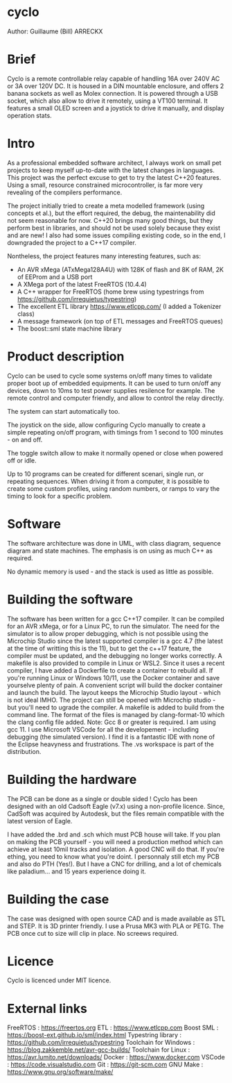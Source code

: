 # cyclo
Author: Guillaume (Bill) ARRECKX

Brief
=====
Cyclo is a remote controllable relay capable of handling 16A over 240V AC or 3A over 120V DC.
It is housed in a DIN mountable enclosure, and offers 2 banana sockets as well as Molex connection.
It is powered through a USB socket, which also allow to drive it remotely, using a VT100 terminal.
It features a small OLED screen and a joystick to drive it manually, and display operation stats.

Intro
=====
As a professional embedded software architect, I always work on small pet
projects to keep myself up-to-date with the latest changes in languages.
This project was the perfect excuse to get to try the latest C++20 features.
Using a small, resource constrained microcontroller, is far more very
revealing of the compilers performance. 

The project initially tried to create a meta modelled framework (using concepts et al.), but
the effort required, the debug, the maintenability did not seem reasonable for now. C++20 brings
many good things, but they perform best in libraries, and should not be used solely because they
exist and are new! I also had some issues compiling existing code, so in the end, I downgraded
the project to a C++17 compiler.

Nontheless, the project features many interesting features, such as:
 * An AVR xMega (ATxMega128A4U) with 128K of flash and 8K of RAM, 2K of EEProm and a USB port
 * A XMega port of the latest FreeRTOS (10.4.4)
 * A C++ wrapper for FreeRTOS (home brew using typestrings from https://github.com/irrequietus/typestring)
 * The excellent ETL library https://www.etlcpp.com/ (I added a Tokenizer class)
 * A message framework (on top of ETL messages and FreeRTOS queues)
 * The boost::sml state machine library

Product description
===================
Cyclo can be used to cycle some systems on/off many times to validate proper boot up of embedded
equipments. It can be used to turn on/off any devices, down to 10ms to test power supplies resilence for example.
The remote control and computer friendly, and allow to control the relay directly.

The system can start automatically too.

The joystick on the side, allow configuring Cyclo manually to create a simple repeating on/off program,
with timings from 1 second to 100 minutes - on and off.

The toggle switch allow to make it normally opened or close when powered off or idle.

Up to 10 programs can be created for different scenari, single run, or repeating sequences.
When driving it from a computer, it is possible to create some custom profiles,
using random numbers, or ramps to vary the timing to look for a specific problem.

Software
========
The software architecture was done in UML, with class diagram, sequence diagram and state machines.
The emphasis is on using as much C++ as required.

No dynamic memory is used - and the stack is used as little as possible.

Building the software
=====================
The software has been written for a gcc C++17 compiler. It can be compiled
for an AVR xMega, or for a Linux PC, to run the simulator.
The need for the simulator is to allow proper debugging, which is not
possible using the Microchip Studio since the latest supported compiler is
a gcc 4.7 (the latest at the time of writting this is the 11), but to get
the c++17 feature, the compiler must be updated, and the debugging no
longer works correctly.
A makefile is also provided to compile in Linux or WSL2.
Since it uses a recent compiler, I have added a Dockerfile to create a container
to rebuild all. If you're running Linux or Windows 10/11, use the Docker container
and save yourselve plenty of pain.
A convenient script will build the docker container and launch the build.
The layout keeps the Microchip Studio layout - which is not ideal IMHO. The project can
still be opened with Microchip studio - but you'll need to ugrade the compiler.
A makefile is added to build from the command line.
The format of the files is managed by clang-format-10 which the clang config
file added.
Note: Gcc 8 or greater is required. I am using gcc 11.
I use Microsoft VSCode for all the developement - including debugging (the simulated version).
I find it is a fantastic IDE with none of the Eclipse heavyness and frustrations.
The .vs workspace is part of the distribution.

Building the hardware
=====================
The PCB can be done as a single or double sided !
Cyclo has been designed with an old Cadsoft Eagle (v7.x) using a non-profile licence.
Since, CadSoft was acquired by Autodesk, but the files remain compatible with
the latest version of Eagle.

I have added the .brd and .sch which must PCB house will take.
If you plan on making the PCB yourself - you will need a production method which can achieve 
at least 10mil tracks and isolation. A good CNC will do that. If you're ething, you need to
know what you're doint.
I personnaly still etch my PCB and also do PTH (Yes!). But I have a CNC for drilling, and 
a lot of chemicals like paladium... and 15 years experience doing it.

Building the case
=================
The case was designed with open source CAD and is made available as 
STL and STEP. It is 3D printer friendly.
I use a Prusa MK3 with PLA or PETG.
The PCB once cut to size will clip in place. No screews required.

Licence
=======
Cyclo is licenced under MIT licence.

External links
==============
FreeRTOS              : https://freertos.org
ETL                   : https://www.etlcpp.com
Boost SML             : https://boost-ext.github.io/sml/index.html
Typestring library    : https://github.com/irrequietus/typestring
Toolchain for Windows : https://blog.zakkemble.net/avr-gcc-builds/
Toolchain for Linux   : https://avr.lumito.net/downloads/
Docker                : https://www.docker.com
VSCode                : https://code.visualstudio.com
Git                   : https://git-scm.com
GNU Make              : https://www.gnu.org/software/make/
